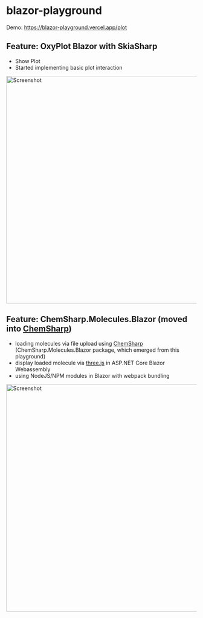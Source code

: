 # blazor-playground
Demo:
https://blazor-playground.vercel.app/plot

## Feature: OxyPlot Blazor with SkiaSharp
* Show Plot
* Started implementing basic plot interaction
<img src="https://github.com/JensKrumsieck/blazor-threejs/raw/master/.github/screenshot_2.png" alt="Screenshot" width="600" />

## Feature: ChemSharp.Molecules.Blazor (moved into [ChemSharp](https://github.com/JensKrumsieck/ChemSharp))
* loading molecules via file upload using [ChemSharp](https://github.com/JensKrumsieck/ChemSharp) (ChemSharp.Molecules.Blazor package, which emerged from this playground)
* display loaded molecule via [three.js](https://github.com/mrdoob/three.js) in ASP.NET Core Blazor Webassembly
* using NodeJS/NPM modules in Blazor with webpack bundling
<img src="https://github.com/JensKrumsieck/blazor-threejs/raw/master/.github/screenshot_1.png" alt="Screenshot" width="600" />
